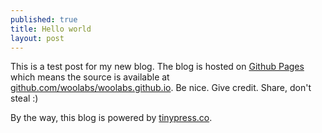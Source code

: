 ```yaml
---
published: true
title: Hello world
layout: post
---
```

This is a test post for my new blog. The blog is hosted on [Github Pages](http://pages.github.com/) which means the source is available at [github.com/woolabs/woolabs.github.io](http://github.com/woolabs/woolabs.github.io). Be nice. Give credit. Share, don't steal :)

By the way, this blog is powered by [tinypress.co](https://tinypress.co).